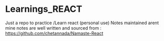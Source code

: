 # Learnings_REACT
Just a repo to practice /Learn react (personal use) Notes maintained arent mine notes are well written and sourced from : https://github.com/chetannada/Namaste-React
